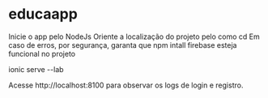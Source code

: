 # educaapp

Inicie o app pelo NodeJs
Oriente a localização do projeto pelo como cd
Em caso de erros, por segurança, garanta que npm intall firebase esteja funcional no projeto

ionic serve --lab

Acesse http://localhost:8100 para observar os logs de login e registro.

